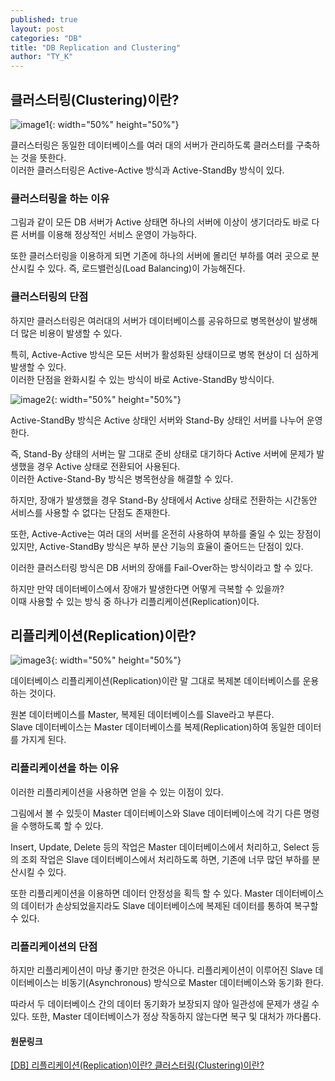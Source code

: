 ```yaml
---
published: true 
layout: post
categories: "DB"
title: "DB Replication and Clustering"
author: "TY_K"
---
```


## 클러스터링(Clustering)이란?

![image1](https://img1.daumcdn.net/thumb/R1280x0/?scode=mtistory2&fname=https%3A%2F%2Fblog.kakaocdn.net%2Fdn%2FbubYWG%2FbtrzLxxpAWU%2FLWiOLKKdoHfWuBJ0LGhAxK%2Fimg.webp){: width="50%" height="50%"}

클러스터링은 동일한 데이터베이스를 여러 대의 서버가 관리하도록 클러스터를 구축하는 것을 뜻한다. 
<br>이러한 클러스터링은 Active-Active 방식과 Active-StandBy 방식이 있다.

### 클러스터링을 하는 이유

그림과 같이 모든 DB 서버가 Active 상태면 하나의 서버에 이상이 생기더라도 바로 다른 서버를 이용해 정상적인 서비스 운영이 가능하다.

또한 클러스터링을 이용하게 되면 기존에 하나의 서버에 몰리던 부하를 여러 곳으로 분산시킬 수 있다. 즉, 로드밸런싱(Load Balancing)이 가능해진다. 

### 클러스터링의 단점

하지만 클러스터링은 여러대의 서버가 데이터베이스를 공유하므로 병목현상이 발생해 더 많은 비용이 발생할 수 있다.

특히, Active-Active 방식은 모든 서버가 활성화된 상태이므로 병목 현상이 더 심하게 발생할 수 있다.<br> 이러한 단점을 완화시킬 수 있는 방식이 바로 Active-StandBy 방식이다.

![image2](https://img1.daumcdn.net/thumb/R1280x0/?scode=mtistory2&fname=https%3A%2F%2Fblog.kakaocdn.net%2Fdn%2Fcdl7Vp%2FbtrzQWPw8RK%2Fk0FY4ief1lASqctTFcu0pk%2Fimg.webp){: width="50%" height="50%"}

Active-StandBy 방식은 Active 상태인 서버와 Stand-By 상태인 서버를 나누어 운영한다. 

즉, Stand-By 상태의 서버는 말 그대로 준비 상태로 대기하다 Active 서버에 문제가 발생했을 경우 Active 상태로 전환되어 사용된다. <br>이러한 Active-Stand-By 방식은 병목현상을 해결할 수 있다.

하지만, 장애가 발생했을 경우 Stand-By 상태에서 Active 상태로 전환하는 시간동안 서비스를 사용할 수 없다는 단점도 존재한다. 

또한, Active-Active는 여러 대의 서버를 온전히 사용하여 부하를 줄일 수 있는 장점이 있지만, Active-StandBy 방식은 부하 분산 기능의 효율이 줄어드는 단점이 있다.

이러한 클러스터링 방식은 DB 서버의 장애를 Fail-Over하는 방식이라고 할 수 있다. 

하지만 만약 데이터베이스에서 장애가 발생한다면 어떻게 극복할 수 있을까?<br> 이때 사용할 수 있는 방식 중 하나가 리플리케이션(Replication)이다.

## 리플리케이션(Replication)이란?

![image3](https://img1.daumcdn.net/thumb/R1280x0/?scode=mtistory2&fname=https%3A%2F%2Fblog.kakaocdn.net%2Fdn%2FRcknO%2FbtrzN2Xhlcg%2FP1DA9AMTO0akvKpUl88WI0%2Fimg.webp){: width="50%" height="50%"}

데이터베이스 리플리케이션(Replication)이란 말 그대로 복제본 데이터베이스를 운용하는 것이다. 

원본 데이터베이스를 Master, 복제된 데이터베이스를 Slave라고 부른다. <br>Slave 데이터베이스는 Master 데이터베이스를 복제(Replication)하여 동일한 데이터를 가지게 된다.

### 리플리케이션을 하는 이유

이러한 리플리케이션을 사용하면 얻을 수 있는 이점이 있다. 

그림에서 볼 수 있듯이 Master 데이터베이스와 Slave 데이터베이스에 각기 다른 명령을 수행하도록 할 수 있다. 

Insert, Update, Delete 등의 작업은 Master 데이터베이스에서 처리하고, Select 등의 조회 작업은 Slave 데이터베이스에서 처리하도록 하면, 기존에 너무 많던 부하를 분산시킬 수 있다. 

또한 리플리케이션을 이용하면 데이터 안정성을 획득 할 수 있다. Master 데이터베이스의 데이터가 손상되었을지라도 Slave 데이터베이스에 복제된 데이터를 통하여 복구할 수 있다.

### 리플리케이션의 단점

하지만 리플리케이션이 마냥 좋기만 한것은 아니다. 리플리케이션이 이루어진 Slave 데이터베이스는 비동기(Asynchronous) 방식으로 Master 데이터베이스와 동기화 한다. 

따라서 두 데이터베이스 간의 데이터 동기화가 보장되지 않아 일관성에 문제가 생길 수 있다. 또한, Master 데이터베이스가 정상 작동하지 않는다면 복구 및 대처가 까다롭다.

#### 원문링크

[[DB] 리플리케이션(Replication)이란? 클러스터링(Clustering)이란?][link1]

[link1]: https://code-lab1.tistory.com/205 "link1"